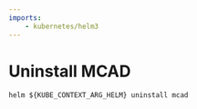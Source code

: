 ```yaml
---
imports:
    - kubernetes/helm3
---
```


# Uninstall MCAD

```shell
helm ${KUBE_CONTEXT_ARG_HELM} uninstall mcad 
```

